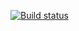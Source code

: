 [![Build status](https://ci.appveyor.com/api/projects/status/f543c7tq1mjhj0el/branch/main?svg=true)](https://ci.appveyor.com/project/nickolichev/deliverytest/branch/main)
